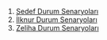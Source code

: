 1. [Sedef Durum Senaryoları](./durum-senaryolari/Sedef_DurumSenaryolari.pdf)
2. [İlknur Durum Senaryoları](./durum-senaryolari/Ilknur_DurumSenaryolari.pdf)
3. [Zeliha Durum Senaryoları](kaynak/Zeliha_DurumSenaryolari.pdf)
